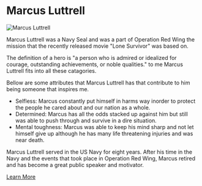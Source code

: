<h1> Marcus Luttrell</h2>

<img src="https://i.pinimg.com/236x/21/d0/3f/21d03f654325f3a930d30a8db4901f15--marcus-luttrell-us-navy-seals.jpg" alt="Marcus Luttrell">

<p> Marcus Luttrell was a Navy Seal and was a part of Operation Red Wing the mission that the recently released movie "Lone Survivor" was based on.</p>

<p> The definition of a hero is "a person who is admired or idealized for courage, outstanding achievements, or noble qualities." to me Marcus Luttrell fits into all these catagories.</p>

 <p> Bellow are some attributes that Marcus Luttrell has that contribute to him being someone that inspires me.</P>
 
 <ul>
    <li> Selfless: Marcus constantly put himself in harms way inorder to protect the people he cared about and our nation as a whole.</li>
    <li> Determined: Marcus has all the odds stacked up against him but still was able to push through and survive in a dire situation.</li> 
    <li> Mental toughness: Marcus was able to keep his mind sharp and not let himself give up although he has many life threatening injuries and was near death.</li>
 </ul>
  
<p> Marcus Luttrell served in the US Navy for eight years. After his time in the Navy and the events that took place in Operation Red Wing, Marcus retired and has become a great public speaker and motivator.</p>


<a href="https://en.wikipedia.org/wiki/Marcus_Luttrell">Learn More</a>
